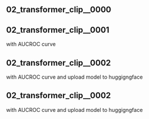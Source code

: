 
## 02_transformer_clip__0000


## 02_transformer_clip__0001
with AUCROC curve

## 02_transformer_clip__0002
with AUCROC curve and upload model to huggigngface

## 02_transformer_clip__0002
with AUCROC curve and upload model to huggigngface
